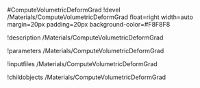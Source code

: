 <!-- MOOSE Object Documentation Stub: Remove this when content is added. -->
#ComputeVolumetricDeformGrad
!devel /Materials/ComputeVolumetricDeformGrad float=right width=auto margin=20px padding=20px background-color=#F8F8F8

!description /Materials/ComputeVolumetricDeformGrad

!parameters /Materials/ComputeVolumetricDeformGrad

!inputfiles /Materials/ComputeVolumetricDeformGrad

!childobjects /Materials/ComputeVolumetricDeformGrad
